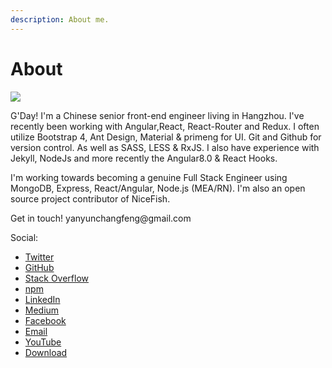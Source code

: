 ```yaml
---
description: About me.
---
```


# About
<div>
   <div class="yycf-about">
      <img src="{{site.cdn}}icons/cf-icon.png">
      <p class="mt2">
      G'Day! I'm a Chinese senior front-end engineer living in Hangzhou. I've recently been working with Angular,React, React-Router and Redux. I often utilize Bootstrap 4, Ant Design, Material & primeng for UI. Git and Github for version control. As well as SASS, LESS & RxJS. I also have experience with Jekyll, NodeJs and more recently the Angular8.0 & React Hooks.
      </p>
      <p>I'm working towards becoming a genuine Full Stack Engineer using MongoDB, Express, React/Angular, Node.js (MEA/RN). I'm also an open source project contributor of NiceFish.</p>
      <p>Get in touch! yanyunchangfeng@gmail.com</p>
<div class="sidebar-social">
   <span class="sr-only">Social:</span>
   <ul>
   <li>
      <a href="https://twitter.com/yanyunchangfeng" title="Twitter" class="no-mark-external">
         <span class="icon-twitter"></span>
         <span class="sr-only">Twitter</span>
      </a>
   </li>
   <li>
      <a href="https://github.com/yanyunchangfeng" title="GitHub" class="no-mark-external">
         <span class="icon-github"></span>
         <span class="sr-only">GitHub</span>
      </a>
   </li>

   <li>
      <a href="http://stackoverflow.com/users/11366314" title="Stack Overflow" class="no-mark-external">
         <span class="icon-stackoverflow"></span>
         <span class="sr-only">Stack Overflow</span>
      </a>
   </li>
   <li>
      <a href="https://npmjs.com/~yanyunchangfeng" title="npm" class="no-mark-external">
         <span class="icon-npm"></span>
         <span class="sr-only">npm</span>
      </a>
   </li>
   <li>
      <a href="https://www.linkedin.com/in/yanyunchangfeng" title="LinkedIn" class="no-mark-external">
         <span class="icon-linkedin2"></span>
         <span class="sr-only">LinkedIn</span>
      </a>
   </li>

   <li>
      <a href="https://medium.com/@yanyunchangfeng" title="Medium" class="no-mark-external">
         <span class="icon-blogger"></span>
         <span class="sr-only">Medium</span>
      </a>
   </li>

   <li>
      <a href="https://facebook.com/yanyunchangfeng" title="Facebook" class="no-mark-external">
         <span class="icon-facebook"></span>
         <span class="sr-only">Facebook</span>
      </a>
   </li>

   <li>
      <a href="mailto:yanyunchangfeng@gamil.com" title="Email" class="no-mark-external">
         <span class="icon-mail"></span>
         <span class="sr-only">Email</span>
      </a>
   </li>
      <li>
         <a href="https://www.youtube.com/channel/UCaz2-l8Bd8tTBf1q-2ww7VA" title="YouTube" class="no-mark-external">
            <span class="icon-youtube"></span>
            <span class="sr-only">YouTube</span>
         </a>
      </li>
      <li>
         <a href="https://github.com/yanyunchangfeng/yanyunchangfeng.github.io/archive/master.zip" title="Download" class="no-mark-external">
            <span class="icon-box-add"></span>
            <span class="sr-only">Download</span>
         </a>
      </li>  
   </ul>
  </div>
  </div>
</div>
